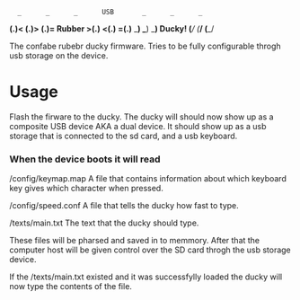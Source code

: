      _      _      _      USB       _      _      _
   __(.)< __(.)> __(.)=   Rubber   >(.)__ <(.)__ =(.)__
   \___)  \___)  \___)    Ducky!    (___/  (___/  (___/ 

The confabe rubebr ducky firmware.
Tries to be fully configurable throgh usb storage on the device.

# Usage
Flash the firware to the ducky.
The ducky will should now show up as a composite USB device AKA a dual device.
It should show up as a usb storage that is connected to the sd card, and a usb keyboard.

### When the device boots it will read
/config/keymap.map
A file that contains information about which keyboard key gives which character when pressed.

/config/speed.conf
A file that tells the ducky how fast to type.

/texts/main.txt
The text that the ducky should type.

These files will be pharsed and saved in to memmory.
After that the computer host will be given control over the SD card throgh the usb storage device.

If the /texts/main.txt existed and it was successfylly loaded the ducky will now type the contents of the file.
